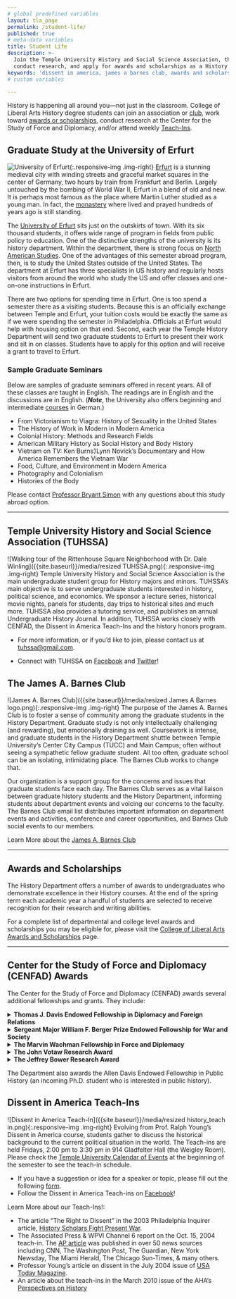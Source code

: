 ```yaml
---
# global predefined variables
layout: tla_page
permalink: /student-life/
published: true
# meta-data variables
title: Student Life
description: >-
  Join the Temple University History and Social Science Association, the James A. Barnes Club, attend Teach-ins,
  conduct research, and apply for awards and scholarships as a History student at Temple University’s College of Liberal Arts.
keywords: 'dissent in america, james a barnes club, awards and scholarships'
# custom variables

---
```

History is happening all around you—not just in the classroom. College of Liberal Arts History degree students can join an association or [club](#the-james-a-barnes-club), work toward [awards or scholarships](#awards-and-scholarships), conduct research at the Center for the Study of Force and Diplomacy, and/or attend weekly [Teach-Ins](#dissent-in-america-teach-ins).

## Graduate Study at the University of Erfurt
![University of Erfurt]({{site.baseurl}}/media/resizederfurt.jpg){:.responsive-img .img-right}
[Erfurt](https://www.thecrazytourist.com/15-best-things-erfurt-germany/) is a stunning medieval city with winding streets and graceful market squares in the center of Germany, two hours by train from Frankfurt and Berlin.  Largely untouched by the bombing of World War II, Erfurt in a blend of old and new.  It is perhaps most famous as the place where Martin Luther studied as a young man.  In fact, the [monastery](https://europeforvisitors.com/germany/erfurt/erfurt-augustinerkloster.htm) where lived and prayed hundreds of years ago is still standing.

The [University of Erfurt](https://www.uni-erfurt.de/en/university-of-erfurt/) sits just on the outskirts of town. With its six thousand students, it offers wide range of program in fields from public policy to education. One of the distinctive strengths of the university is its history department. Within the department, there is strong focus on [North American Studies](https://www.uni-erfurt.de/en/geschichte/north-american-history/). One of the advantages of this semester abroad program, then, is to study the United States outside of the United States. The department at Erfurt has three specialists in US history and regularly hosts visitors from around the world who study the US and offer classes and one-on-one instructions in Erfurt.  

There are two options for spending time in Erfurt. One is too spend a semester there as a visiting students. Because this is an officially exchange between Temple and Erfurt, your tuition costs would be exactly the same as if we were spending the semester in Philadelphia. Officials at Erfurt would help with housing option on that end. Second, each year the Temple History Department will send two graduate students to Erfurt to present their work and sit in on classes. Students have to apply for this option and will receive a grant to travel to Erfurt.  

### Sample Graduate Seminars
Below are samples of graduate seminars offered in recent years. All of these classes are taught in English. The readings are in English and the discussions are in English. (_**Note**_, the University also offers beginning and intermediate [courses](https://www.uni-erfurt.de/en/international/visiting-scholars/living-in-erfurt/language-courses/) in German.)  

- From Victorianism to Viagra: History of Sexuality in the United States
- The History of Work in Modern in Modern America
- Colonial History: Methods and Research Fields
- American Military History as Social History and Body History
- Vietnam on TV: Ken Burns’/Lynn Novick’s Documentary and How America Remembers the Vietnam War
- Food, Culture, and Environment in Modern America
- Photography and Colonialism
- Histories of the Body

Please contact [Professor Bryant Simon](mailto:brysimon@temple.edu) with any questions about this study abroad option.  

___

## Temple University History and Social Science Association (TUHSSA)
![Walking tour of the Rittenhouse Square Neighborhood with Dr. Dale Winling]({{site.baseurl}}/media/resized TUHSSA.png){:.responsive-img .img-right}
Temple University History and Social Science Association is the main undergraduate student group for History majors and minors. TUHSSA’s main objective is to serve undergraduate students interested in history, political science, and economics. We sponsor a lecture series, historical movie nights, panels for students, day trips to historical sites and much more. TUHSSA also provides a tutoring service, and publishes an annual Undergraduate History Journal. In addition, TUHSSA works closely with CENFAD, the Dissent in America Teach-Ins and the history honors program.

- For more information, or if you’d like to join, please contact us at [tuhssa@gmail.com](mailto:tuhssa@gmail.com). 

- Connect with TUHSSA on [Facebook](http://www.facebook.com/group.php?gid=72543762899) and [Twitter](http://www.twitter.com/tuhssa)! 

## The James A. Barnes Club
![James A. Barnes Club]({{site.baseurl}}/media/resized James A Barnes logo.png){:.responsive-img .img-right}
The purpose of the James A. Barnes Club is to foster a sense of community among the graduate students in the History Department. Graduate study is not only intellectually challenging (and rewarding), but emotionally draining as well. Coursework is intense, and graduate students in the History Department shuttle between Temple University’s Center City Campus (TUCC) and Main Campus; often without seeing a sympathetic fellow graduate student. All too often, graduate school can be an isolating, intimidating place. The Barnes Club works to change that.

Our organization is a support group for the concerns and issues that graduate students face each day. The Barnes Club serves as a vital liaison between graduate history students and the History Department, informing students about department events and voicing our concerns to the faculty. The Barnes Club email list distributes important information on department events and activities, conference and career opportunities, and Barnes Club social events to our members.

Learn More about the [James A. Barnes Club](https://sites.temple.edu/barnesclub/)

___

## Awards and Scholarships
The History Department offers a number of awards to undergraduates who demonstrate excellence in their History courses. At the end of the spring term each academic year a handful of students are selected to receive recognition for their research and writing abilities.

For a complete list of departmental and college level awards and scholarships you may be eligible for, please visit the [College of Liberal Arts Awards and Scholarships](https://liberalarts.temple.edu/about-us/resources/awards-and-scholarships?field_awards_department_nid=4588&field_awards_academics_class_value=All) page.

___

## Center for the Study of Force and Diplomacy (CENFAD) Awards
The Center for the Study of Force and Diplomacy (CENFAD) awards several additional fellowships and grants. They include:

<details>
  <summary><strong>Thomas J. Davis Endowed Fellowship in Diplomacy and Foreign Relations</strong></summary>
<p>This fellowship is made possible by the generosity of Todd Davis, who received his Ph.D. in History from Temple in 2002 and served as the first graduate assistant for development for the Center for the Study of Diplomacy (CENFAD). Todd named the fellowship after his father, a decorated first lieutenant in the U.S. Army who was killed in action during the Vietnam War.  Responsibilities will be dedicated to advancing the Center for the Study of Force and Diplomacy. In this capacity, your assignment will be primarily to assist, through research and writing, applications for external grants to support CENFAD’s projects. You will also be expected to assist in the publication of CENFAD’s newsletter, Strategic Visions, help publicize lectures and symposia, administrate CENFAD’s website, coordinate CENFAD colloquia and other events, and contribute in parallel ways. As is the case with a conventional assistantship, you will not be expected to work more than 20 hours per week. The fellowship Includes a stipend — amount changes each year.</p>
</details>

<details>
  <summary><strong>Sergeant Major William F. Berger Prize Endowed Fellowship for War and Society</strong></summary>
<p>This fellowship is made possible by the generosity of Joseph Eble, who received his M.A. in History from Temple in 1997. Joe previously earned a graduate degree from the U.S. Naval War College in National Security and Strategic Studies and served in the U.S. Navy for 21 years before retiring as a commander. He named the fellowship after his father-in-law, a decorated sergeant major in the U.S. Army who fought in both World War II and Vietnam. Responsibilities will be dedicated to advancing the History Department’s concentration in War and Society, a vital dimension of the Center for the Study of Force and Diplomacy (CENFAD). You will fulfill this responsibility primarily as a teaching assistant in the introductory course in War and Society, History C063. You will also have the opportunity to contribute to the development of a more extensive curriculum in War and Society. As is the case with a conventional assistantship, you will not be expected to work more than 20 hours per week. The prize includes a stipend.</p>
</details>

<details>
  <summary><strong>The Marvin Wachman Fellowship in Force and Diplomacy</strong></summary>
<p>To be awarded to a Temple University graduate student in the history of U.S. foreign relations.</p>
</details>

<details>
  <summary><strong>The John Votaw Research Award</strong></summary>
<p>Endowed research award for Temple University graduate students of diplomatic and military history, with preference going to military history.</p>
</details>

<details>
  <summary><strong>The Jeffrey Bower Research Award</strong></summary>
<p>Awarded to a Temple University graduate student of military or diplomatic history. Preference is given to students who incorporate a study of technology into their work.</p>
</details>

The Department also awards the Allen Davis Endowed Fellowship in Public History (an incoming Ph.D. student who is interested in public history).

## Dissent in America Teach-Ins
![Dissent in America Teach-In]({{site.baseurl}}/media/resized history_teach in.png){:.responsive-img .img-right}
Evolving from Prof. Ralph Young’s Dissent in America course, students gather to discuss the historical background to the current political situation in the world. The Teach-ins are held Fridays, 2:00 pm to 3:30 pm in 914 Gladfelter Hall (the Weigley Room). Please check the [Temple University Calendar of Events](https://events.temple.edu/department/college-of-liberal-arts) at the beginning of the semester to see the teach-in schedule.
- If you have a suggestion or idea for a speaker or topic, please fill out the following [form](https://form.jotform.com/81094750388161).
- Follow the Dissent in America Teach-ins on [Facebook](https://www.facebook.com/pages/Dissent-in-America-Teach-in/1409419602625923)! 

Learn More about our Teach-Ins!:
- The article “The Right to Dissent” in the 2003 Philadelphia Inquirer article, [History Scholars Fight Present War](http://www.peace.ca/professorsrally.htm).
- The Associated Press & WPVI Channel 6 report on the Oct. 15, 2004 teach-in. The [AP article](https://liberalarts.temple.edu/sites/liberalarts/files/Veteran%20earns%20dissenters.pdf) was published in over 50 news sources including CNN, The Washington Post, The Guardian, New York Newsday, The Miami Herald, The Chicago Sun-Times, & many others.
- Professor Young’s article on dissent in the July 2004 issue of [USA Today Magazine](https://liberalarts.temple.edu/sites/liberalarts/files/DISSENT.pdf).
- An article about the teach-ins in the March 2010 issue of the AHA’s [Perspectives on History](https://www.historians.org/publications-and-directories/perspectives-on-history/march-2010/teaching-history-sixties-style-at-temple-university)
